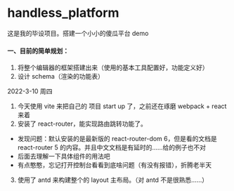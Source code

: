 # handless_platform
这是我的毕设项目。搭建一个小小的傻瓜平台 demo

#### 一、目前的简单规划：
1. 将整个编辑器的框架搭建出来（使用的基本工具配置好，功能定义好）
2. 设计 schema（渲染的功能表）


2022-3-10 周四
1. 今天使用 vite 来把自己的 项目 start up 了，之前还在琢磨 webpack + react 来着
2. 安装了 react-router，能实现路由跳转功能了。
- 发现问题：默认安装的是最新版的 react-router-dom 6，但是看的文档是 react-router 5 的内容。并且中文文档是有延时的……给的例子也不对
- 后面去理解一下具体组件的用法吧
- 有点憨憨，忘记打开控制台看看到底啥问题（有没有报错），折腾老半天
3. 使用了 antd 来构建整个的 layout 主布局。（对 antd 不是很熟悉……）
